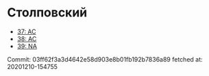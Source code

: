 # Столповский
- [37: AC](37.md)
- [38: AC](38.md)
- [39: NA](39.md)

Commit: 03ff62f3a3d4642e58d903e8b01fb192b7836a89
 fetched at: 20201210-154755
